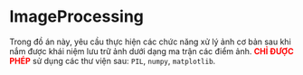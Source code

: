 # ImageProcessing
Trong đồ án này, yêu cầu thực hiện các chức năng xử lý ảnh cơ bản sau khi nắm được khái niệm lưu trữ ảnh dưới dạng ma trận các điểm ảnh.
<font style='color:red'>**CHỈ ĐƯỢC PHÉP**</font> sử dụng các thư viện sau: `PIL`, `numpy`, `matplotlib`.
